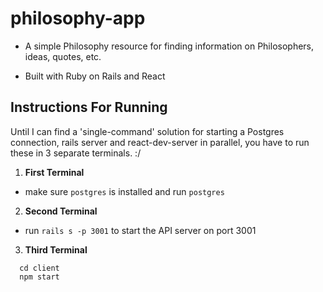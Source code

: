 # philosophy-app

- A simple Philosophy resource for finding information on Philosophers, ideas, quotes, etc.

- Built with Ruby on Rails and React

## Instructions For Running

Until I can find a 'single-command' solution for starting a Postgres connection, rails server and react-dev-server in parallel, you have to run these in 3 separate terminals. :/

1. **First Terminal**
  - make sure `postgres` is installed and run `postgres`

2. **Second Terminal**
  - run `rails s -p 3001` to start the API server on port 3001

3. **Third Terminal**
  ```
    cd client
    npm start
  ```
